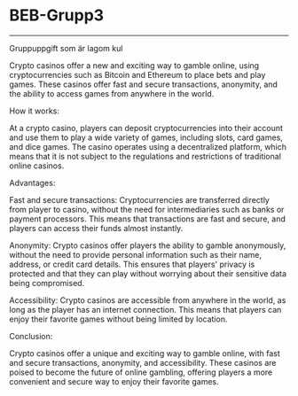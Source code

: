 # BEB-Grupp3
---
Gruppuppgift som är lagom kul

Crypto casinos offer a new and exciting way to gamble online, using cryptocurrencies such as Bitcoin and Ethereum to place bets and play games. These casinos offer fast and secure transactions, anonymity, and the ability to access games from anywhere in the world.

How it works:

At a crypto casino, players can deposit cryptocurrencies into their account and use them to play a wide variety of games, including slots, card games, and dice games. The casino operates using a decentralized platform, which means that it is not subject to the regulations and restrictions of traditional online casinos.

Advantages:

Fast and secure transactions: Cryptocurrencies are transferred directly from player to casino, without the need for intermediaries such as banks or payment processors. This means that transactions are fast and secure, and players can access their funds almost instantly.

Anonymity: Crypto casinos offer players the ability to gamble anonymously, without the need to provide personal information such as their name, address, or credit card details. This ensures that players' privacy is protected and that they can play without worrying about their sensitive data being compromised.

Accessibility: Crypto casinos are accessible from anywhere in the world, as long as the player has an internet connection. This means that players can enjoy their favorite games without being limited by location.

Conclusion:

Crypto casinos offer a unique and exciting way to gamble online, with fast and secure transactions, anonymity, and accessibility. These casinos are poised to become the future of online gambling, offering players a more convenient and secure way to enjoy their favorite games.